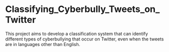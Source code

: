 # Classifying_Cyberbully_Tweets_on_Twitter
This project aims to develop a classification system that can identify different types of cyberbullying that occur
on Twitter, even when the tweets are in languages other than English.
